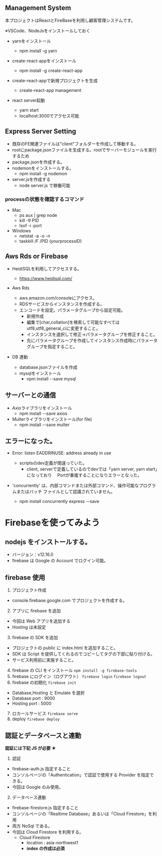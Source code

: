 ## Management System
本プロジェクトはReactとFireBaseを利用し顧客管理システムです。

※VSCode、NodeJsをインストールしておく

- yarnをインストール
  - npm install -g yarn

- create-react-appをインストール
  - npm install -g create-react-app

- create-react-appで新規プロジェクトを生成
  - create-react-app management

- react server起動
  - yarn start
  - localhost:3000でアクセス可能

## Express Server Setting
- 既存のFE関連ファイルは"client"フォルダーを作成して移動する。
- rootにpackage.jsonファイルを生成する。rootでサーバーモジュールを実行するため
- package.jsonを作成する。
- nodemonをインストールする。
  - npm install -g nodemon
- server.jsを作成する
  - node server.js で稼働可能

### processの状態を確認するコマンド
- Mac
  - ps aux | grep node
  - kill -9 PID
  - lsof -i :port
- Windows
  - netstat -a -o -n
  - taskkill /F /PID (yourprocessID)

## Aws Rds or Firebase
- HeidiSQLを利用してアクセスする。
  - https://www.heidisql.com/
- Aws Rds
  - aws.amazon.com/consoleにアクセス。
  - RDSサービスからインスタンスを作成する。
  - エンコードを設定。パラメータグループから設定可能。
    - 新規作成
    - 編集で[char,collation]を検索して可能なすべてはutf8,utf8_general_ciに変更すること。
    - インスタンスを選択して修正→パラメータグループを修正すること。
    - 先にパラメータグループを作成してインスタンス作成時にパラメータグループを指定すること。

- DB 連動
  - database.jsonファイルを作成
  - mysqlをインストール
    - npm install --save mysql

## サーバーとの通信
- Axioライブラリをインストール
  - npm install --save axios
- Multerライブラリをインストール(for file)
  - npm install --save multer

## エラーになった。
- Error: listen EADDRINUSE: address already in use
  - scriptsのdev定義が間違っていた。
    - client, serverで定義しているのでdevでは「yarn server, yarn start」になっており
    　Portが重複することになりエラーとなった。

- 'concurrently' は、内部コマンドまたは外部コマンド、操作可能なプログラムまたはバッチ ファイルとして認識されていません。
  - npm install concurrently express --save

# Firebaseを使ってみよう

## nodejs をインストールする。
 - バージョン：v12.16.0
 - firebase は Google の Account でログイン可能。

## firebase 使用
1. プロジェクト作成
  - console.firebase.google.com でプロジェクトを作成する。
2. アプリに firebase を追加
 - 今回は Web アプリを追加する
 - Hosting は未設定
3. firebase の SDK を追加
- プロジェクトの public に index.html を追加すること。
- SDK は Script を提供してくれるのでコピーして<body>タグの下部に貼り付ける。
- サービス利用前に実施すること。
4. firebase の CLI をインストール
`npm install -g firebase-tools`
5. firebase にログイン（ログアウト）
`firebase login`
`firebase logout`
6. firebase の初期化
`firebase init`
- Database,Hosting と Emulate を選択
- Database port : 9000
- Hosting port : 5000 
7. ロカールサービス
`firebase serve`
8. deploy
`firebase deploy`

## 認証とデータベースと連動
**認証には下記 JS が必要 ★**
1. 認証
- firebase-auth.js 指定すること
- コンソルページの「Authentication」で認証で使用する Provider を指定できる。
- 今回は Google のみ使用。
2. データベース連動
- firebase-firestore.js 指定すること
- コンソルページの「Realtime Database」あるいは「Cloud Firestore」を利用
- 両方 NoSql である。
- 今回は Cloud Firestore を利用する。
  - Cloud Firestore
    - location : asia-northwest1
    - **index の作成は必須**
